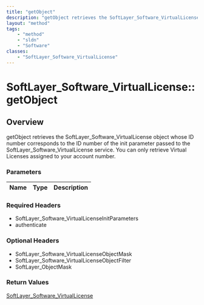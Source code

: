 ```yaml
---
title: "getObject"
description: "getObject retrieves the SoftLayer_Software_VirtualLicense object whose ID number corresponds to the ID number of the ini... "
layout: "method"
tags:
    - "method"
    - "sldn"
    - "Software"
classes:
    - "SoftLayer_Software_VirtualLicense"
---
```

# SoftLayer_Software_VirtualLicense::getObject
## Overview 
getObject retrieves the SoftLayer_Software_VirtualLicense object whose ID number corresponds to the ID number of the init parameter passed to the SoftLayer_Software_VirtualLicense service. You can only retrieve Virtual Licenses assigned to your account number. 

### Parameters 
|Name | Type | Description |
| --- | --- | --- |


### Required Headers
* SoftLayer_Software_VirtualLicenseInitParameters
* authenticate

### Optional Headers
* SoftLayer_Software_VirtualLicenseObjectMask
* SoftLayer_Software_VirtualLicenseObjectFilter
* SoftLayer_ObjectMask

### Return Values
<a href='/reference/datatypes/SoftLayer_Software_VirtualLicense'>SoftLayer_Software_VirtualLicense </a>
